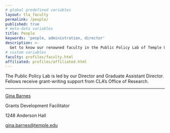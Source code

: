 ```yaml
---
# global predefined variables
layout: tla_faculty
permalink: /people/
published: true
# meta-data variables
title: People
keywords: 'people, administration, director'
description: >-
  Get to know our renowned faculty in the Public Policy Lab of Temple University’s College of Liberal Arts.
# custom variables
faculty: profiles/faculty.html
affiliated: profiles/affiliated.html
---
```

The Public Policy Lab is led by our Director and Graduate Assistant Director.  Fellows receive grant-writing support from CLA’s Office of Research.

___

<div class="container">
   <div class="row card">
    <div class="col s12 m4 push-m3">
      <a class="flow-text" href="https://liberalarts.temple.edu/academics/faculty/chein-jason">Gina Barnes</a>
       <p>Grants Development Facilitator</p>
       <p>1248 Anderson Hall</p>
      <p><a class="" href="mailto:gina.barnes@temple.edu" title="jason.chein@temple.edu">gina.barnes@temple.edu</a></p>
    </div>
    <div class="col s12 m3 pull-m4">
    </div>
  </div>
